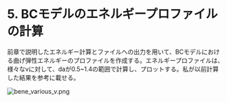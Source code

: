 # 5. BCモデルのエネルギープロファイルの計算
前章で説明したエネルギー計算とファイルへの出力を用いて、BCモデルにおける曲げ弾性エネルギーのプロファイルを作成する。エネルギープロファイルは、様々なvに対して、daが0.5~1.4の範囲で計算し、プロットする。私が以前計算した結果を参考に載せる。

![bene_various_v.png](https://github.com/TakJim/SurfaceEvolver/blob/master/BCenergy/bene_various_v.png "図5-1")
